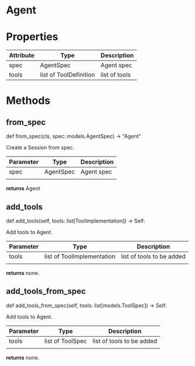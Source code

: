 # Agent

# Properties

| Attribute | Type                   | Description   |
|-----------|------------------------|---------------|
| spec      | AgentSpec              | Agent spec    |
| tools     | list of ToolDefinition | list of tools |

# Methods

## from_spec

def from_spec(cls, spec: models.AgentSpec) -> "Agent"

Create a Session from spec.

| Parameter | Type      | Description |
|-----------|-----------|-------------|
| spec      | AgentSpec | Agent spec  |
|           |           |             |

**returns** Agent

## add_tools

def add_tools(self, tools: list[ToolImplementation]) -> Self:

Add tools to Agent.


| Parameter | Type                       | Description               |
|-----------|----------------------------|---------------------------|
| tools     | list of ToolImplementation | list of tools to be added |
|           |                            |                           |

**returns** none.

## add_tools_from_spec

def add_tools_from_spec(self, tools: list[models.ToolSpec]) -> Self:

Add tools to Agent.


| Parameter | Type             | Description               |
|-----------|------------------|---------------------------|
| tools     | list of ToolSpec | list of tools to be added |
|           |                  |                           |

**returns** none.




